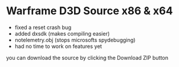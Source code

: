 # Warframe D3D Source x86 & x64

- fixed a reset crash bug
- added dxsdk (makes compiling easier)
- notelemetry.obj (stops microsofts spydebugging)
- had no time to work on features yet

you can download the source by clicking the Download ZIP button

